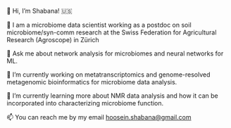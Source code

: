 
👋 Hi, I’m Shabana! 🇺🇸

🦠 I am a microbiome data scientist working as a postdoc on soil microbiome/syn-comm research at the Swiss Federation for Agricultural Research (Agroscope) in Zürich

💬 Ask me about network analysis for microbiomes and neural networks for ML.

🔭 I’m currently working on metatranscriptomics and genome-resolved metagenomic bioinformatics for microbiome data analysis.

🌱 I’m currently learning more about NMR data analysis and how it can be incorporated into characterizing microbiome function.

📫 You can reach me by my email hoosein.shabana@gmail.com

<!--
**shoosein219/shoosein219** is a ✨ _special_ ✨ repository because its `README.md` (this file) appears on your GitHub profile.

Here are some ideas to get you started:

- 🔭 I’m currently working on ...
- 🌱 I’m currently learning ...
- 👯 I’m looking to collaborate on ...
- 🤔 I’m looking for help with ...
- 💬 Ask me about ...
- 📫 How to reach me: ...
- 😄 Pronouns: ...
- ⚡ Fun fact: ...
-->
